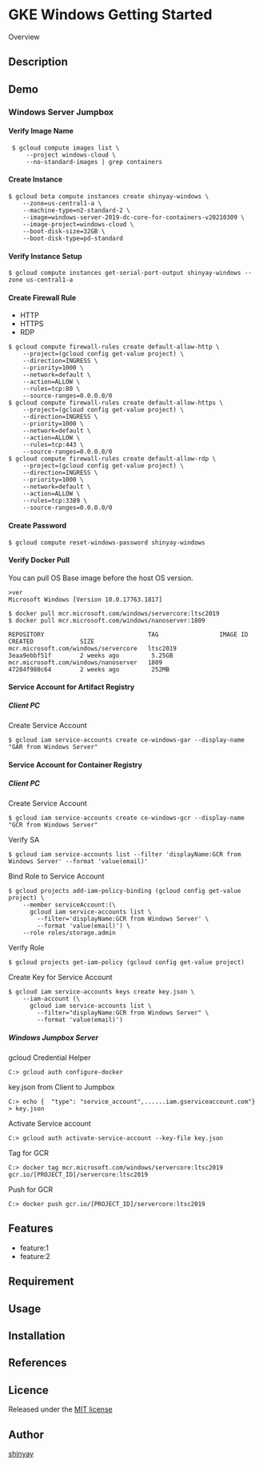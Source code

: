 # GKE Windows Getting Started

Overview

## Description

## Demo
### Windows Server Jumpbox
#### Verify Image Name
```
 $ gcloud compute images list \
     --project windows-cloud \
     --no-standard-images | grep containers

```

#### Create Instance
```
$ gcloud beta compute instances create shinyay-windows \
    --zone=us-central1-a \
    --machine-type=n2-standard-2 \
    --image=windows-server-2019-dc-core-for-containers-v20210309 \
    --image-project=windows-cloud \
    --boot-disk-size=32GB \
    --boot-disk-type=pd-standard
```

#### Verify Instance Setup
```
$ gcloud compute instances get-serial-port-output shinyay-windows --zone us-central1-a
```

#### Create Firewall Rule
- HTTP
- HTTPS
- RDP

```
$ gcloud compute firewall-rules create default-allow-http \
    --project=(gcloud config get-value project) \
    --direction=INGRESS \
    --priority=1000 \
    --network=default \
    --action=ALLOW \
    --rules=tcp:80 \
    --source-ranges=0.0.0.0/0
$ gcloud compute firewall-rules create default-allow-https \
    --project=(gcloud config get-value project) \
    --direction=INGRESS \
    --priority=1000 \
    --network=default \
    --action=ALLOW \
    --rules=tcp:443 \
    --source-ranges=0.0.0.0/0
$ gcloud compute firewall-rules create default-allow-rdp \
    --project=(gcloud config get-value project) \
    --direction=INGRESS \
    --priority=1000 \
    --network=default \
    --action=ALLOW \
    --rules=tcp:3389 \
    --source-ranges=0.0.0.0/0
```

#### Create Password
```
$ gcloud compute reset-windows-password shinyay-windows
```

#### Verify Docker Pull
You can pull OS Base image before the host OS version.
```
>ver
Microsoft Windows [Version 10.0.17763.1817]
```
```
$ docker pull mcr.microsoft.com/windows/servercore:ltsc2019
$ docker pull mcr.microsoft.com/windows/nanoserver:1809

REPOSITORY                             TAG                 IMAGE ID            CREATED             SIZE
mcr.microsoft.com/windows/servercore   ltsc2019            3eaa9ebbf51f        2 weeks ago         5.25GB
mcr.microsoft.com/windows/nanoserver   1809                47284f980c64        2 weeks ago         252MB
```
#### Service Account for Artifact Registry
##### Client PC
Create Service Account
```
$ gcloud iam service-accounts create ce-windows-gar --display-name "GAR from Windows Server"
```
#### Service Account for Container Registry
##### Client PC
Create Service Account
```
$ gcloud iam service-accounts create ce-windows-gcr --display-name "GCR from Windows Server"
```

Verify SA
```
$ gcloud iam service-accounts list --filter 'displayName:GCR from Windows Server' --format 'value(email)'
```

Bind Role to Service Account
```
$ gcloud projects add-iam-policy-binding (gcloud config get-value project) \
    --member serviceAccount:(\
      gcloud iam service-accounts list \
        --filter='displayName:GCR from Windows Server' \
        --format 'value(email)') \
    --role roles/storage.admin
```

Verify Role
```
$ gcloud projects get-iam-policy (gcloud config get-value project)
```

Create Key for Service Account
```
$ gcloud iam service-accounts keys create key.json \
    --iam-account (\
      gcloud iam service-accounts list \
        --filter="displayName:GCR from Windows Server" \
        --format 'value(email)')

```

##### Windows Jumpbox Server
gcloud Credential Helper
```
C:> gcloud auth configure-docker
```

key.json from Client to Jumpbox
```
C:> echo {  "type": "service_account",......iam.gserviceaccount.com"} > key.json
```

Activate Service account
```
C:> gcloud auth activate-service-account --key-file key.json
```

Tag for GCR
```
C:> docker tag mcr.microsoft.com/windows/servercore:ltsc2019 gcr.io/[PROJECT_ID]/servercore:ltsc2019
```

Push for GCR
```
C:> docker push gcr.io/[PROJECT_ID]/servercore:ltsc2019
```

## Features

- feature:1
- feature:2

## Requirement

## Usage

## Installation

## References

## Licence

Released under the [MIT license](https://gist.githubusercontent.com/shinyay/56e54ee4c0e22db8211e05e70a63247e/raw/34c6fdd50d54aa8e23560c296424aeb61599aa71/LICENSE)

## Author

[shinyay](https://github.com/shinyay)
